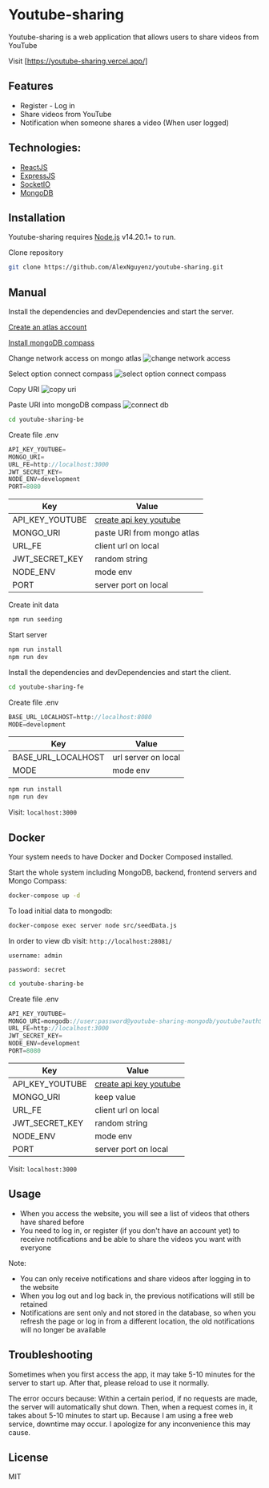 # Youtube-sharing

Youtube-sharing is a web application that allows users to share videos from YouTube

Visit [https://youtube-sharing.vercel.app/]

## Features

- Register - Log in
- Share videos from YouTube
- Notification when someone shares a video (When user logged)

## Technologies:

- [ReactJS]
- [ExpressJS]
- [SocketIO]
- [MongoDB]

## Installation

Youtube-sharing requires [Node.js](https://nodejs.org/) v14.20.1+ to run.

Clone repository

```sh
git clone https://github.com/AlexNguyenz/youtube-sharing.git
```

## Manual

Install the dependencies and devDependencies and start the server.

[Create an atlas account]

[Install mongoDB compass]

Change network access on mongo atlas
![change network access](./images/network_access.png)

Select option connect compass
![select option connect compass](./images/select_connect_compass.png)

Copy URI
![copy uri](./images/uri.png)

Paste URI into mongoDB compass
![connect db](./images/connect_mongo_compass.png)

```sh
cd youtube-sharing-be
```

Create file .env

```js
API_KEY_YOUTUBE=
MONGO_URI=
URL_FE=http://localhost:3000
JWT_SECRET_KEY=
NODE_ENV=development
PORT=8080
```

| Key             | Value                      |
| --------------- | -------------------------- |
| API_KEY_YOUTUBE | [create api key youtube]   |
| MONGO_URI       | paste URI from mongo atlas |
| URL_FE          | client url on local        |
| JWT_SECRET_KEY  | random string              |
| NODE_ENV        | mode env                   |
| PORT            | server port on local       |

Create init data

```sh
npm run seeding
```

Start server

```sh
npm run install
npm run dev
```

Install the dependencies and devDependencies and start the client.

```sh
cd youtube-sharing-fe
```

Create file .env

```js
BASE_URL_LOCALHOST=http://localhost:8080
MODE=development
```

| Key                | Value               |
| ------------------ | ------------------- |
| BASE_URL_LOCALHOST | url server on local |
| MODE               | mode env            |

```sh
npm run install
npm run dev
```

Visit: `localhost:3000`

## Docker

Your system needs to have Docker and Docker Composed installed.

Start the whole system including MongoDB, backend, frontend servers and Mongo Compass:

```sh
docker-compose up -d
```

To load initial data to mongodb:

```sh
docker-compose exec server node src/seedData.js
```

In order to view db visit:
`http://localhost:28081/`

`username: admin`

`password: secret`

```sh
cd youtube-sharing-be
```

Create file .env

```js
API_KEY_YOUTUBE=
MONGO_URI=mongodb://user:password@youtube-sharing-mongodb/youtube?authSource=admin&authMechanism=SCRAM-SHA-1
URL_FE=http://localhost:3000
JWT_SECRET_KEY=
NODE_ENV=development
PORT=8080
```

| Key             | Value                    |
| --------------- | ------------------------ |
| API_KEY_YOUTUBE | [create api key youtube] |
| MONGO_URI       | keep value               |
| URL_FE          | client url on local      |
| JWT_SECRET_KEY  | random string            |
| NODE_ENV        | mode env                 |
| PORT            | server port on local     |

Visit: `localhost:3000`

## Usage

- When you access the website, you will see a list of videos that others have shared before
- You need to log in, or register (if you don't have an account yet) to receive notifications and be able to share the videos you want with everyone

Note:

- You can only receive notifications and share videos after logging in to the website
- When you log out and log back in, the previous notifications will still be retained
- Notifications are sent only and not stored in the database, so when you refresh the page or log in from a different location, the old notifications will no longer be available

## Troubleshooting
Sometimes when you first access the app, it may take 5-10 minutes for the server to start up. After that, please reload to use it normally.

The error occurs because: Within a certain period, if no requests are made, the server will automatically shut down. Then, when a request comes in, it takes about 5-10 minutes to start up. Because I am using a free web service, downtime may occur. I apologize for any inconvenience this may cause.

## License

MIT

[//]: # "These are reference links used in the body of this note and get stripped out when the markdown processor does its job. There is no need to format nicely because it shouldn't be seen. Thanks SO - http://stackoverflow.com/questions/4823468/store-comments-in-markdown-syntax"
[ReactJS]: https://react.dev/
[ExpressJS]: https://expressjs.com/
[SocketIO]: https://socket.io/
[MongoDB]: https://www.mongodb.com/
[Install mongoDB compass]: https://www.mongodb.com/docs/compass/current/install/
[Create an atlas account]: https://medium.com/@zzpzaf.se/mongodb-atlas-free-shared-database-cluster-891435bec3a9
[create api key youtube]: https://www.magetop.com/blog/cach-lay-api-key-youtube/#:~:text=C%C3%A1c%20b%C6%B0%E1%BB%9Bc%20%C4%91%E1%BB%83%20l%E1%BA%A5y%20API%20key%20YouTube,-B%C6%B0%E1%BB%9Bc%201%3A%20T%E1%BA%A1o&text=T%E1%BA%A1i%20Library%20c%C3%A1c%20b%E1%BA%A1n%20search,CREDENTIALS%20%C4%91%E1%BB%83%20t%E1%BA%A1o%20API%20key.
[https://youtube-sharing.vercel.app/]: https://youtube-sharing.vercel.app/

